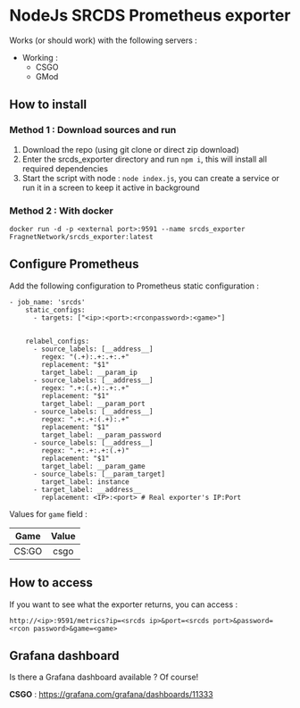 # NodeJs SRCDS Prometheus exporter

Works (or should work) with the following servers :

* Working :
    * CSGO
    * GMod

## How to install

### Method 1 : Download sources and run

1. Download the repo (using git clone or direct zip download)
2. Enter the srcds_exporter directory and run `npm i`, this will install all required dependencies
3. Start the script with node : `node index.js`, you can create a service or run it in a screen to keep it active in background

### Method 2 : With docker

`docker run -d -p <external port>:9591 --name srcds_exporter FragnetNetwork/srcds_exporter:latest`

## Configure Prometheus

Add the following configuration to Prometheus static configuration :

```
- job_name: 'srcds'
    static_configs:
      - targets: ["<ip>:<port>:<rconpassword>:<game>"]


    relabel_configs:
      - source_labels: [__address__]
        regex: "(.+):.+:.+:.+"
        replacement: "$1"
        target_label: __param_ip
      - source_labels: [__address__]
        regex: ".+:(.+):.+:.+"
        replacement: "$1"
        target_label: __param_port
      - source_labels: [__address__]
        regex: ".+:.+:(.+):.+"
        replacement: "$1"
        target_label: __param_password
      - source_labels: [__address__]
        regex: ".+:.+:.+:(.+)"
        replacement: "$1"
        target_label: __param_game
      - source_labels: [__param_target]
        target_label: instance
      - target_label: __address__
        replacement: <IP>:<port> # Real exporter's IP:Port
```

Values for `game` field :

| Game   |      Value      |
|:----------:|:-------------:|
| CS:GO |  csgo |

## How to access

If you want to see what the exporter returns, you can access :
 
 `http://<ip>:9591/metrics?ip=<srcds ip>&port=<srcds port>&password=<rcon password>&game=<game>`
 
## Grafana dashboard

Is there a Grafana dashboard available ? Of course!

**CSGO** : https://grafana.com/grafana/dashboards/11333



